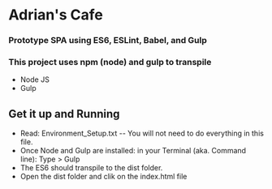 # Adrian's Cafe
### Prototype SPA using ES6, ESLint, Babel, and Gulp

### This project uses npm (node) and gulp to transpile
- Node JS
- Gulp

## Get it up and Running
- Read: Environment_Setup.txt -- You will not need to do everything in this file.
- Once Node and Gulp are installed: in your Terminal (aka. Command line): Type > Gulp
- The ES6 should transpile to the dist folder.
- Open the dist folder and clik on the index.html file

